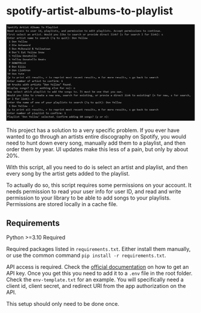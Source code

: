 # spotify-artist-albums-to-playlist

![Preview of program appearance](https://raw.githubusercontent.com/SirJeremy/spotify-artist-albums-to-playlist/master/preview.png)

This project has a solution to a very specific problem. If you ever have wanted to go through an artists entire discography on Spotify, you would need to hunt down every song, manually add them to a playlist, and then order them by year. UI updates make this less of a pain, but only by about 20%.

With this script, all you need to do is select an artist and playlist, and then every song by the artist gets added to the playlist.

To actually do so, this script requires some permissions on your account. It needs permission to read your user info for user ID, and read and write permission to your library to be able to add songs to your playlists. Permissions are stored locally in a cache file.

## Requirements

Python >=3.10 Required

Required packages listed in `requirements.txt`. Either install them manually, or use the common command `pip install -r requirements.txt`.

API access is required. Check the [official documentation](https://developer.spotify.com/documentation/web-api) on how to get an API key. Once you get this you need to add it to a `.env` file in the root folder. Check the `env-template.txt` for an example. You will specifically need a client id, client secret, and redirect URI from the app authorization on the API.

This setup should only need to be done once.